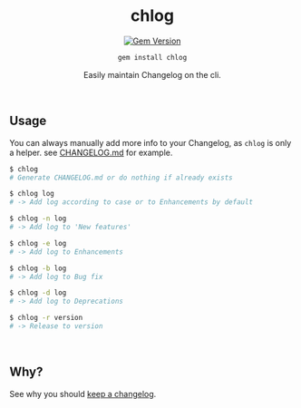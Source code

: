 <div align="center">

# chlog

[![Gem Version](https://badge.fury.io/rb/chlog.svg)](https://rubygems.org/gems/chlog) 

```bash
gem install chlog
```

Easily maintain Changelog on the cli.

<br>

</div>


## Usage

You can always manually add more info to your Changelog, as `chlog` is only a helper. see [CHANGELOG.md](./CHANGELOG.md) for example.

```bash
$ chlog
# Generate CHANGELOG.md or do nothing if already exists

$ chlog log
# -> Add log according to case or to Enhancements by default

$ chlog -n log
# -> Add log to 'New features'

$ chlog -e log
# -> Add log to Enhancements

$ chlog -b log
# -> Add log to Bug fix

$ chlog -d log
# -> Add log to Deprecations

$ chlog -r version
# -> Release to version
```

<br>

## Why?

See why you should [keep a changelog](https://github.com/olivierlacan/keep-a-changelog).

<br>
